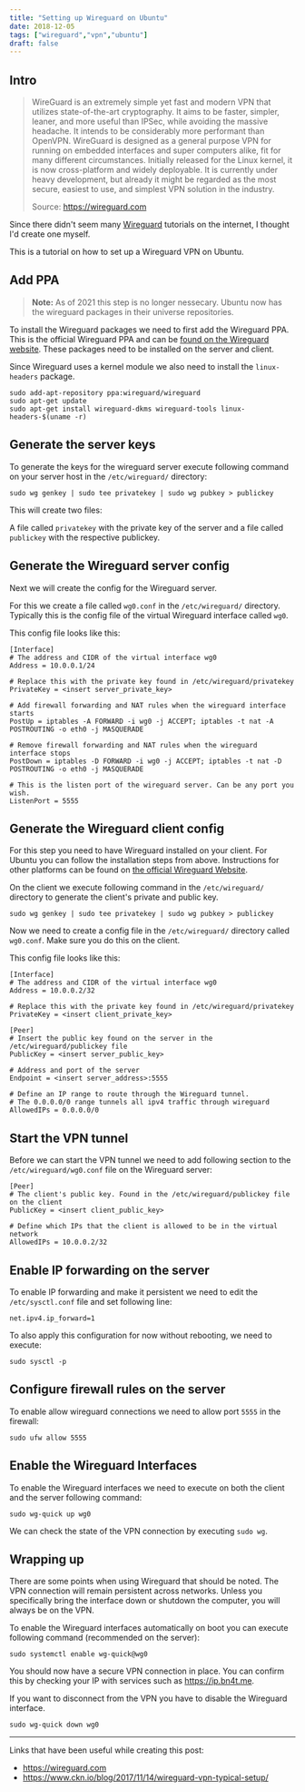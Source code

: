 ```yaml
---
title: "Setting up Wireguard on Ubuntu"
date: 2018-12-05
tags: ["wireguard","vpn","ubuntu"]
draft: false
---
```




## Intro

> WireGuard is an extremely simple yet fast and modern VPN that utilizes state-of-the-art cryptography. It aims to be faster, simpler, leaner, and more useful than IPSec, while avoiding the massive headache. It intends to be considerably more performant than OpenVPN. WireGuard is designed as a general purpose VPN for running on embedded interfaces and super computers alike, fit for many different circumstances. Initially released for the Linux kernel, it is now cross-platform and widely deployable. It is currently under heavy development, but already it might be regarded as the most secure, easiest to use, and simplest VPN solution in the industry.
>
> Source: https://wireguard.com

Since there didn't seem many [Wireguard](https://wireguard.com) tutorials on the internet, I thought I'd create one myself.

This is a tutorial on how to set up a Wireguard VPN on Ubuntu.



## Add PPA

> **Note:** As of 2021 this step is no longer nessecary. Ubuntu now has the wireguard packages in their universe repositories.


To install the Wireguard packages we need to first add the Wireguard PPA. This is the official Wireguard PPA and can be [found on the Wireguard website](https://www.wireguard.com/install/). These packages need to be installed on the server and client.

Since Wireguard uses a kernel module we also need to install the `linux-headers` package.

````
sudo add-apt-repository ppa:wireguard/wireguard
sudo apt-get update
sudo apt-get install wireguard-dkms wireguard-tools linux-headers-$(uname -r)
````

## Generate the server keys

To generate the keys for the wireguard server execute following command on your server host in the `/etc/wireguard/` directory:

````
sudo wg genkey | sudo tee privatekey | sudo wg pubkey > publickey
````

This will create two files:

A file called `privatekey` with the private key of the server and a file called `publickey` with the respective publickey.


## Generate the Wireguard server config

Next we will create the config for the Wireguard server.

For this we create a file called `wg0.conf` in the `/etc/wireguard/` directory. Typically this is the config file of the virtual Wireguard interface called `wg0`.

This config file looks like this:

````
[Interface]
# The address and CIDR of the virtual interface wg0
Address = 10.0.0.1/24

# Replace this with the private key found in /etc/wireguard/privatekey
PrivateKey = <insert server_private_key>

# Add firewall forwarding and NAT rules when the wireguard interface starts
PostUp = iptables -A FORWARD -i wg0 -j ACCEPT; iptables -t nat -A POSTROUTING -o eth0 -j MASQUERADE

# Remove firewall forwarding and NAT rules when the wireguard interface stops
PostDown = iptables -D FORWARD -i wg0 -j ACCEPT; iptables -t nat -D POSTROUTING -o eth0 -j MASQUERADE

# This is the listen port of the wireguard server. Can be any port you wish.
ListenPort = 5555
````


## Generate the Wireguard client config

For this step you need to have Wireguard installed on your client. For Ubuntu you can follow the installation steps from above. Instructions for other platforms can be found on [the official Wireguard Website](https://www.wireguard.com/install/).

On the client we execute following command in the `/etc/wireguard/` directory to generate the client's private and public key.

````
sudo wg genkey | sudo tee privatekey | sudo wg pubkey > publickey
```` 

Now we need to create a config file in the `/etc/wireguard/` directory called `wg0.conf`. Make sure you do this on the client. 

This config file looks like this:

````
[Interface]
# The address and CIDR of the virtual interface wg0
Address = 10.0.0.2/32

# Replace this with the private key found in /etc/wireguard/privatekey
PrivateKey = <insert client_private_key>

[Peer]
# Insert the public key found on the server in the /etc/wireguard/publickey file
PublicKey = <insert server_public_key>

# Address and port of the server
Endpoint = <insert server_address>:5555

# Define an IP range to route through the Wireguard tunnel. 
# The 0.0.0.0/0 range tunnels all ipv4 traffic through wireguard
AllowedIPs = 0.0.0.0/0
````


## Start the VPN tunnel

Before we can start the VPN tunnel we need to add following section to the `/etc/wireguard/wg0.conf` file on the Wireguard server:

````
[Peer]
# The client's public key. Found in the /etc/wireguard/publickey file on the client
PublicKey = <insert client_public_key>

# Define which IPs that the client is allowed to be in the virtual network
AllowedIPs = 10.0.0.2/32
````


## Enable IP forwarding on the server


To enable IP forwarding and make it persistent we need to edit the `/etc/sysctl.conf` file and set following line:

````
net.ipv4.ip_forward=1
````

To also apply this configuration for now without rebooting, we need to execute:

````
sudo sysctl -p
````


## Configure firewall rules on the server

To enable allow wireguard connections we need to allow port `5555` in the firewall:

````
sudo ufw allow 5555
````


## Enable the Wireguard Interfaces

To enable the Wireguard interfaces we need to execute on both the client and the server following command:

````
sudo wg-quick up wg0
````


We can check the state of the VPN connection by executing `sudo wg`.


## Wrapping up

There are some points when using Wireguard that should be noted. 
The VPN connection will remain persistent across networks. Unless you specifically bring the interface down or shutdown the computer, you will always be on the VPN.

To enable the Wireguard interfaces automatically on boot you can execute following command (recommended on the server):
````
sudo systemctl enable wg-quick@wg0
````

You should now have a secure VPN connection in place. You can confirm this by checking your IP with services such as https://ip.bn4t.me.

If you want to disconnect from the VPN you have to disable the Wireguard interface.
````
sudo wg-quick down wg0
````
---

Links that have been useful while creating this post:

- https://wireguard.com
- https://www.ckn.io/blog/2017/11/14/wireguard-vpn-typical-setup/

